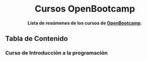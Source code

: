 <h1 align="center">
  <br/>
  Cursos OpenBootcamp
  <br>
</h1>

<h4 align="center">Lista de resúmenes de los cursos de <a href="https://open-bootcamp.com/" target="_blank">OpenBootcamp</a>.</h4>

## Tabla de Contenido

### Curso de Introducción a la programación


